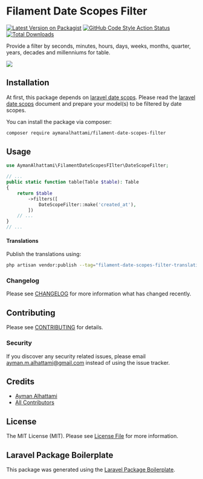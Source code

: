# Filament Date Scopes Filter

[![Latest Version on Packagist](https://img.shields.io/packagist/v/aymanalhattami/filament-date-scopes-filter.svg?style=flat-square)](https://packagist.org/packages/aymanalhattami/filament-date-scopes-filter)
[![GitHub Code Style Action Status](https://img.shields.io/github/actions/workflow/status/aymanalhattami/filament-date-scopes-filter/fix-php-code-style-issues.yml?branch=main&label=code%20style&style=flat-square)](https://github.com/aymanalhattami/filament-date-scopes-filter/actions?query=workflow%3A"Fix+PHP+code+styling"+branch%3Amain)
[![Total Downloads](https://img.shields.io/packagist/dt/aymanalhattami/filament-date-scopes-filter.svg?style=flat-square)](https://packagist.org/packages/aymanalhattami/filament-date-scopes-filter)

Provide a filter by seconds, minutes, hours, days, weeks, months, quarter, years, decades and millenniums for table. 

<img src="https://raw.githubusercontent.com/aymanalhattami/filament-date-scopes-filter/main/images/filament-date-scopes-filter.png" class="filament-hidden">

## Installation

At first, this package depends on [laravel date scops](https://github.com/laracraft-tech/laravel-date-scopes). Please read the [laravel date scops](https://github.com/laracraft-tech/laravel-date-scopes) document and prepare your model(s) to be filtered by date scopes.

You can install the package via composer:

```bash
composer require aymanalhattami/filament-date-scopes-filter
```

## Usage



```php
use AymanAlhattami\FilamentDateScopesFIlter\DateScopeFilter;

// ...
public static function table(Table $table): Table
{
    return $table
        ->filters([
            DateScopeFilter::make('created_at'),
        ])
    // ...
}
// ...
```

#### Translations

Publish the translations using:

```bash
php artisan vendor:publish --tag="filament-date-scopes-filter-translations"
```

### Changelog

Please see [CHANGELOG](CHANGELOG.md) for more information what has changed recently.

## Contributing

Please see [CONTRIBUTING](CONTRIBUTING.md) for details.

### Security

If you discover any security related issues, please email ayman.m.alhattami@gmail.com instead of using the issue tracker.

## Credits

-   [Ayman Alhattami](https://github.com/aymanalhattami)
-   [All Contributors](../../contributors)

## License

The MIT License (MIT). Please see [License File](LICENSE.md) for more information.

## Laravel Package Boilerplate

This package was generated using the [Laravel Package Boilerplate](https://laravelpackageboilerplate.com).
